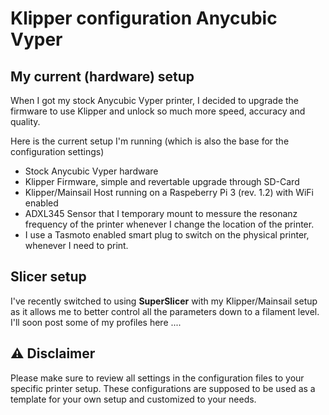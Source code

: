 # Klipper configuration Anycubic Vyper

## My current (hardware) setup
When I got my stock Anycubic Vyper printer, I decided to upgrade the firmware to use Klipper and unlock so much more speed, accuracy and quality. 

Here is the current setup I'm running (which is also the base for the configuration settings)
- Stock Anycubic Vyper hardware
- Klipper Firmware, simple and revertable upgrade through SD-Card
- Klipper/Mainsail Host running on a Raspeberry Pi 3 (rev. 1.2) with WiFi enabled
- ADXL345 Sensor that I temporary mount to messure the resonanz frequency of the printer whenever I change the location of the printer.
- I use a Tasmoto enabled smart plug to switch on the physical printer, whenever I need to print.

## Slicer setup
I've recently switched to using **SuperSlicer** with my Klipper/Mainsail setup as it allows me to better control all the parameters down to a filament level. I'll soon post some of my profiles here ....

## :warning: Disclaimer
Please make sure to review all settings in the configuration files to your specific printer setup. These configurations are supposed to be used as a template for your own setup and customized to your needs.